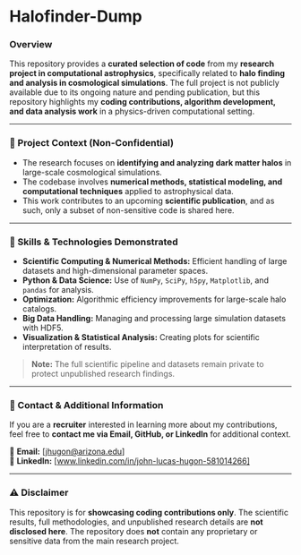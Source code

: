# Halofinder-Dump  
### **Overview**  
This repository provides a **curated selection of code** from my **research project in computational astrophysics**, specifically related to **halo finding and analysis in cosmological simulations**. The full project is not publicly available due to its ongoing nature and pending publication, but this repository highlights my **coding contributions, algorithm development, and data analysis work** in a physics-driven computational setting.  

---

### **🔹 Project Context (Non-Confidential)**  
- The research focuses on **identifying and analyzing dark matter halos** in large-scale cosmological simulations.  
- The codebase involves **numerical methods, statistical modeling, and computational techniques** applied to astrophysical data.  
- This work contributes to an upcoming **scientific publication**, and as such, only a subset of non-sensitive code is shared here.

---

### **🔹 Skills & Technologies Demonstrated**  
- **Scientific Computing & Numerical Methods:** Efficient handling of large datasets and high-dimensional parameter spaces.  
- **Python & Data Science:** Use of `NumPy`, `SciPy`, `h5py`, `Matplotlib`, and `pandas` for analysis.  
- **Optimization:** Algorithmic efficiency improvements for large-scale halo catalogs.  
- **Big Data Handling:** Managing and processing large simulation datasets with HDF5.  
- **Visualization & Statistical Analysis:** Creating plots for scientific interpretation of results.  

> **Note:** The full scientific pipeline and datasets remain private to protect unpublished research findings.

---

### **🔹 Contact & Additional Information**  
If you are a **recruiter** interested in learning more about my contributions, feel free to **contact me via Email, GitHub, or LinkedIn** for additional context.  

📧 **Email:** [jhugon@arizona.edu]  
🔗 **LinkedIn:** [www.linkedin.com/in/john-lucas-hugon-581014266]  

---

### **⚠️ Disclaimer**  
This repository is for **showcasing coding contributions only**. The scientific results, full methodologies, and unpublished research details are **not disclosed here**. The repository does **not** contain any proprietary or sensitive data from the main research project.
